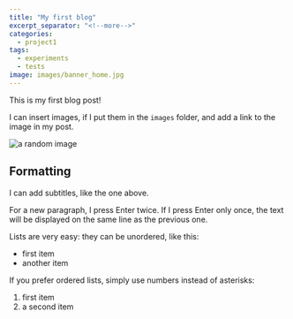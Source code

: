 ```yaml
---
title: "My first blog"
excerpt_separator: "<!--more-->"
categories:
  - project1
tags:
  - experiments
  - tests
image: images/banner_home.jpg
---
```


This is my first blog post!

<!--more-->

I can insert images, if I put them in the `images` folder, and add a link to the image in my post.

![a random image]({{site.baseurl}}images/checkpost.jpg)


## Formatting

I can add subtitles, like the one above. 

For a new paragraph, I press Enter twice.
If I press Enter only once, the text will be displayed on the same line as the previous one.

Lists are very easy: they can be unordered, like this:

* first item
* another item

If you prefer ordered lists, simply use numbers instead of asterisks:

1. first item
2. a second item
